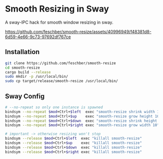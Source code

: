 # Smooth Resizing in Sway

A sway-IPC hack for smooth window resizing in sway.


https://github.com/feschber/smooth-resize/assets/40996949/f48381d8-6d59-4e66-9c73-97692df767ce


## Installation

```sh
git clone https://github.com/feschber/smooth-resize
cd smooth-resize
cargo build --release
sudo mkdir -p /usr/local/bin/
sudo cp target/release/smooth-resize /usr/local/bin/
```

## Sway Config

```sh
# --no-repeat so only one instance is spawned
bindsym --no-repeat $mod+Ctrl+$left  exec "smooth-resize shrink width 10"
bindsym --no-repeat $mod+Ctrl+$up    exec "smooth-resize grow height 10"
bindsym --no-repeat $mod+Ctrl+$down  exec "smooth-resize shrink height 10"
bindsym --no-repeat $mod+Ctrl+$right exec "smooth-resize grow width 10"

# important -> otherwise resizing won't stop
bindsym --release $mod+Ctrl+$left  exec "killall smooth-resize"
bindsym --release $mod+Ctrl+$up    exec "killall smooth-resize"
bindsym --release $mod+Ctrl+$down  exec "killall smooth-resize"
bindsym --release $mod+Ctrl+$right exec "killall smooth-resize"
```

